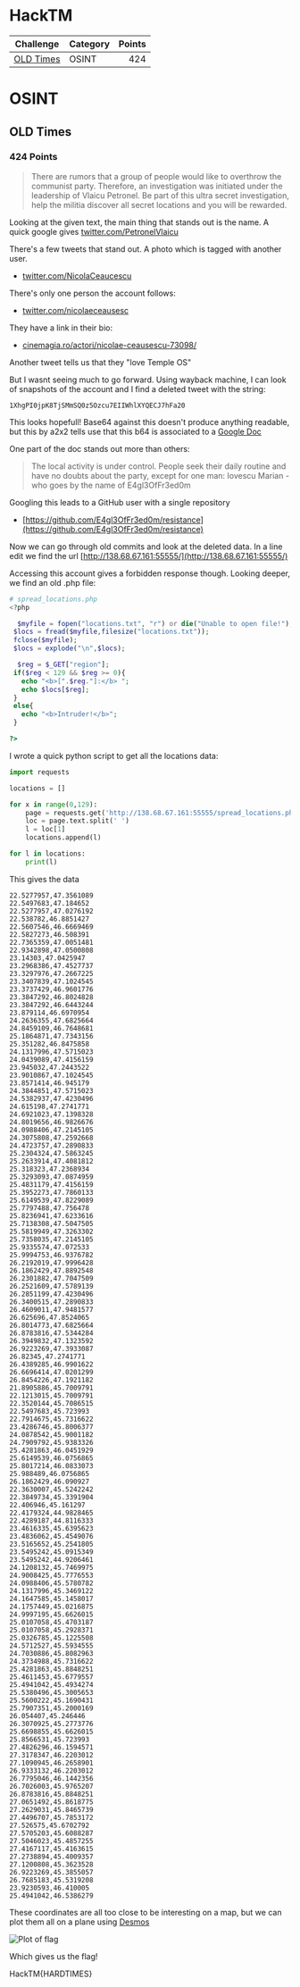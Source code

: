 # HackTM

| Challenge  | Category | Points | 
| ------------- | ------------- | -------------: |
|[OLD Times](#OLD-Times) | OSINT | 424 |


# OSINT

## OLD Times 
### 424 Points

>There are rumors that a group of people would like to overthrow the communist party. Therefore, an investigation was initiated under the leadership of Vlaicu Petronel. Be part of this ultra secret investigation, help the militia discover all secret locations and you will be rewarded.

Looking at the given text, the main thing that stands out is the name. A quick google gives [twitter.com/PetronelVlaicu](https://twitter.com/PetronelVlaicu)


There's a few tweets that stand out. A photo which is tagged with another user. 
- [twitter.com/NicolaCeaucescu](https://twitter.com/NicolaCeaucescu)

There's only one person the account follows:
- [twitter.com/nicolaeceausesc](https://twitter.com/nicolaeceausesc)

They have a link in their bio:
- [cinemagia.ro/actori/nicolae-ceausescu-73098/](http://www.cinemagia.ro/actori/nicolae-ceausescu-73098/)

Another tweet tells us that they "love Temple OS"

But I wasnt seeing much to go forward. Using wayback machine, I can look of snapshots of the account and I find a deleted tweet with the string:


`1XhgPI0jpK8TjSMmSQ0z5Ozcu7EIIWhlXYQECJ7hFa20`

This looks hopefull! Base64 against this doesn't produce anything readable, but this [](https://a2x2.github.io/link/) by a2x2 tells use that this b64 is associated to a [Google Doc](https://docs.google.com/document/d/1XhgPI0jpK8TjSMmSQ0z5Ozcu7EIIWhlXYQECJ7hFa20/edit)

One part of the doc stands out more than others:

>The local activity is under control. People seek their daily routine and have no doubts about the party, except for one man: Iovescu Marian - who goes by the name of E4gl3OfFr3ed0m

Googling this leads to a GitHub user with a single repository

- [https://github.com/E4gl3OfFr3ed0m/resistance](https://github.com/E4gl3OfFr3ed0m/resistance)

Now we can go through old commits and look at the deleted data. In a line edit we find the url [http://138.68.67.161:55555/](http://138.68.67.161:55555/)

Accessing this account gives a forbidden response though. Looking deeper, we find an old .php file:

```php
# spread_locations.php
<?php		

  $myfile = fopen("locations.txt", "r") or die("Unable to open file!");		
 $locs = fread($myfile,filesize("locations.txt"));		
 fclose($myfile);		
 $locs = explode("\n",$locs);		

  $reg = $_GET["region"];		
 if($reg < 129 && $reg >= 0){		
   echo "<b>[".$reg."]:</b> ";		
   echo $locs[$reg];		
 }		
 else{		
   echo "<b>Intruder!</b>";		
 }		

?>
```

I wrote a quick python script to get all the locations data:

```py
import requests

locations = []

for x in range(0,129):
	page = requests.get('http://138.68.67.161:55555/spread_locations.php?region=' + str(x))
	loc = page.text.split(' ')
	l = loc[1]
	locations.append(l)

for l in locations:
	print(l)
```

This gives the data

```
22.5277957,47.3561089
22.5497683,47.184652
22.5277957,47.0276192
22.538782,46.8851427
22.5607546,46.6669469
22.5827273,46.508391
22.7365359,47.0051481
22.9342898,47.0500808
23.14303,47.0425947
23.2968386,47.4527737
23.3297976,47.2667225
23.3407839,47.1024545
23.3737429,46.9601776
23.3847292,46.8024828
23.3847292,46.6443244
23.879114,46.6970954
24.2636355,47.6825664
24.8459109,46.7648681
25.1864871,47.7343156
25.351282,46.8475858
24.1317996,47.5715023
24.0439089,47.4156159
23.945032,47.2443522
23.9010867,47.1024545
23.8571414,46.945179
24.3844851,47.5715023
24.5382937,47.4230496
24.615198,47.2741771
24.6921023,47.1398328
24.8019656,46.9826676
24.0988406,47.2145105
24.3075808,47.2592668
24.4723757,47.2890833
25.2304324,47.5863245
25.2633914,47.4081812
25.318323,47.2368934
25.3293093,47.0874959
25.4831179,47.4156159
25.3952273,47.7860133
25.6149539,47.8229089
25.7797488,47.756478
25.8236941,47.6233616
25.7138308,47.5047505
25.5819949,47.3263302
25.7358035,47.2145105
25.9335574,47.072533
25.9994753,46.9376782
26.2192019,47.9996428
26.1862429,47.8892548
26.2301882,47.7047509
26.2521609,47.5789139
26.2851199,47.4230496
26.3400515,47.2890833
26.4609011,47.9481577
26.625696,47.8524065
26.8014773,47.6825664
26.8783816,47.5344284
26.3949832,47.1323592
26.9223269,47.3933087
26.82345,47.2741771
26.4389285,46.9901622
26.6696414,47.0201299
26.8454226,47.1921182
21.8905886,45.7009791
22.1213015,45.7009791
22.3520144,45.7086515
22.5497683,45.723993
22.7914675,45.7316622
23.4286746,45.8006377
24.0878542,45.9001182
24.7909792,45.9383326
25.4281863,46.0451929
25.6149539,46.0756865
25.8017214,46.0833073
25.988489,46.0756865
26.1862429,46.090927
22.3630007,45.5242242
22.3849734,45.3391904
22.406946,45.161297
22.4179324,44.9828465
22.4289187,44.8116333
23.4616335,45.6395623
23.4836062,45.4549076
23.5165652,45.2541805
23.5495242,45.0915349
23.5495242,44.9206461
24.1208132,45.7469975
24.9008425,45.7776553
24.0988406,45.5780782
24.1317996,45.3469122
24.1647585,45.1458017
24.1757449,45.0216875
24.9997195,45.6626015
25.0107058,45.4703187
25.0107058,45.2928371
25.0326785,45.1225508
24.5712527,45.5934555
24.7030886,45.8082963
24.3734988,45.7316622
25.4281863,45.8848251
25.4611453,45.6779557
25.4941042,45.4934274
25.5380496,45.3005653
25.5600222,45.1690431
25.7907351,45.2000169
26.054407,45.246446
26.3070925,45.2773776
25.6698855,45.6626015
25.8566531,45.723993
27.4826296,46.1594571
27.3178347,46.2203012
27.1090945,46.2658901
26.9333132,46.2203012
26.7795046,46.1442356
26.7026003,45.9765207
26.8783816,45.8848251
27.0651492,45.8618775
27.2629031,45.8465739
27.4496707,45.7853172
27.526575,45.6702792
27.5705203,45.6088287
27.5046023,45.4857255
27.4167117,45.4163615
27.2738894,45.4009357
27.1200808,45.3623528
26.9223269,45.3855057
26.7685183,45.5319208
23.9230593,46.410005
25.4941042,46.5386279
```

These coordinates are all too close to be interesting on a map, but we can plot them all on a plane using [Desmos](https://www.desmos.com/)

![Plot of flag](https://github.com/jack4818/CTF/blob/master/HackTM-2019/plot.png "Plot of flag")

Which gives us the flag!

HackTM{HARDTIMES}
